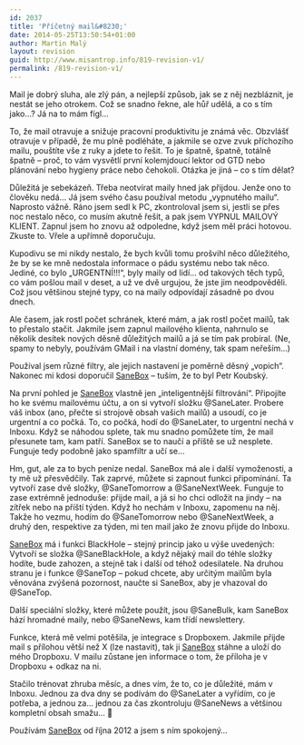 ```yaml
---
id: 2037
title: 'Příčetný mail&#8230;'
date: 2014-05-25T13:50:54+01:00
author: Martin Malý
layout: revision
guid: http://www.misantrop.info/819-revision-v1/
permalink: /819-revision-v1/
---
```

Mail je dobrý sluha, ale zlý pán, a nejlepší způsob, jak se z něj nezbláznit, je nestát se jeho otrokem. Což se snadno řekne, ale hůř udělá, a co s tím jako&#8230;? Já na to mám fígl&#8230;

<!--more-->

To, že mail otravuje a snižuje pracovní produktivitu je známá věc. Obzvlášť otravuje v případě, že mu plně podléháte, a jakmile se ozve zvuk příchozího mailu, pouštíte vše z ruky a jdete to řešit. To je špatně, špatně, totálně špatně &#8211; proč, to vám vysvětlí první kolemjdoucí lektor od GTD nebo plánování nebo hygieny práce nebo čehokoli. Otázka je jiná &#8211; co s tím dělat?

Důležitá je sebekázeň. Třeba neotvírat maily hned jak přijdou. Jenže ono to člověku nedá&#8230; Já jsem svého času používal metodu &#8222;vypnutého mailu&#8220;. Naprosto vážně. Ráno jsem sedl k PC, zkontroloval jsem si, jestli se přes noc nestalo něco, co musím akutně řešit, a pak jsem VYPNUL MAILOVÝ KLIENT. Zapnul jsem ho znovu až odpoledne, když jsem měl práci hotovou. Zkuste to. Vřele a upřímně doporučuju.

Kupodivu se mi nikdy nestalo, že bych kvůli tomu prošvihl něco důležitého, že by se ke mně nedostala informace o pádu systému nebo tak něco. Jediné, co bylo &#8222;URGENTNÍ!!!&#8220;, byly maily od lidí&#8230; od takových těch typů, co vám pošlou mail v deset, a už ve dvě urgujou, že jste jim neodpověděli. Což jsou většinou stejné typy, co na maily odpovídají zásadně po dvou dnech.

Ale časem, jak rostl počet schránek, které mám, a jak rostl počet mailů, tak to přestalo stačit. Jakmile jsem zapnul mailového klienta, nahrnulo se několik desítek nových děsně důležitých mailů a já se tím pak probíral. (Ne, spamy to nebyly, používám GMail i na vlastní domény, tak spam neřeším&#8230;)

Používal jsem různé filtry, ale jejich nastavení je poměrně děsný &#8222;vopich&#8220;. Nakonec mi kdosi doporučil [SaneBox](http://sanebox.jdem.cz) &#8211; tuším, že to byl Petr Koubský.

Na první pohled je [SaneBox](http://sanebox.jdem.cz) vlastně jen &#8222;inteligentnější filtrování&#8220;. Připojíte ho ke svému mailovému účtu, a on si vytvoří složku @SaneLater. Probere váš inbox (ano, přečte si strojově obsah vašich mailů) a usoudí, co je urgentní a co počká. To, co počká, hodí do @SaneLater, to urgentní nechá v Inboxu. Když se náhodou splete, tak mu snadno pomůžete tím, že mail přesunete tam, kam patří. SaneBox se to naučí a příště se už nesplete. Funguje tedy podobně jako spamfiltr a učí se&#8230;

Hm, gut, ale za to bych peníze nedal. SaneBox má ale i další vymoženosti, a ty mě už přesvědčily. Tak zaprvé, můžete si zapnout funkci připomínání. Ta vytvoří zase dvě složky, @SaneTomorrow a @SaneNextWeek. Funguje to zase extrémně jednoduše: přijde mail, a já si ho chci odložit na jindy &#8211; na zítřek nebo na příští týden. Když ho nechám v Inboxu, zapomenu na něj. Takže ho vezmu, hodím do @SaneTomorrow nebo @SaneNextWeek, a druhý den, respektive za týden, mi ten mail jako že znovu přijde do Inboxu.

[SaneBox](http://sanebox.jdem.cz) má i funkci BlackHole &#8211; stejný princip jako u výše uvedených: Vytvoří se složka @SaneBlackHole, a když nějaký mail do téhle složky hodíte, bude zahozen, a stejně tak i další od téhož odesilatele. Na druhou stranu je i funkce @SaneTop &#8211; pokud chcete, aby určitým mailům byla věnována zvýšená pozornost, naučte si SaneBox, aby je vhazoval do @SaneTop.

Další speciální složky, které můžete použít, jsou @SaneBulk, kam SaneBox hází hromadné maily, nebo @SaneNews, kam třídí newslettery.

Funkce, která mě velmi potěšila, je integrace s Dropboxem. Jakmile přijde mail s přílohou větší než X (lze nastavit), tak ji [SaneBox](http://sanebox.jdem.cz) stáhne a uloží do mého Dropboxu. V mailu zůstane jen informace o tom, že příloha je v Dropboxu + odkaz na ni.

Stačilo trénovat zhruba měsíc, a dnes vím, že to, co je důležité, mám v Inboxu. Jednou za dva dny se podívám do @SaneLater a vyřídím, co je potřeba, a jednou za&#8230; jednou za čas zkontroluju @SaneNews a většinou kompletní obsah smažu&#8230; 🙂

Používám [SaneBox](http://sanebox.jdem.cz) od října 2012 a jsem s ním spokojený&#8230;